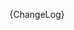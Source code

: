 [//]: # (This file was generated from: doc/templates/CHANGELOG.mdt using the documentation_builder package on: 2021-08-16 14:10:17.229014.)
{ChangeLog}